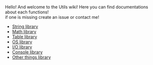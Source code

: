 Hello! And welcome to the Utils wiki! Here you can find documentations about each functions!  
if one is missing create an issue or contact me!  
* [String library](https://github.com/TheJoshua974/Utils/wiki/String)
* [Math library](https://github.com/TheJoshua974/Utils/wiki/Math)
* [Table library](https://github.com/TheJoshua974/Utils/wiki/Tables)
* [OS library](https://github.com/TheJoshua974/Utils/wiki/OS)
* [I/O library](https://github.com/TheJoshua974/Utils/wiki/I%20O)
* [Console library](https://github.com/TheJoshua974/Utils/wiki/Console)
* [Other things library](https://github.com/TheJoshua974/Utils/wiki/Others)